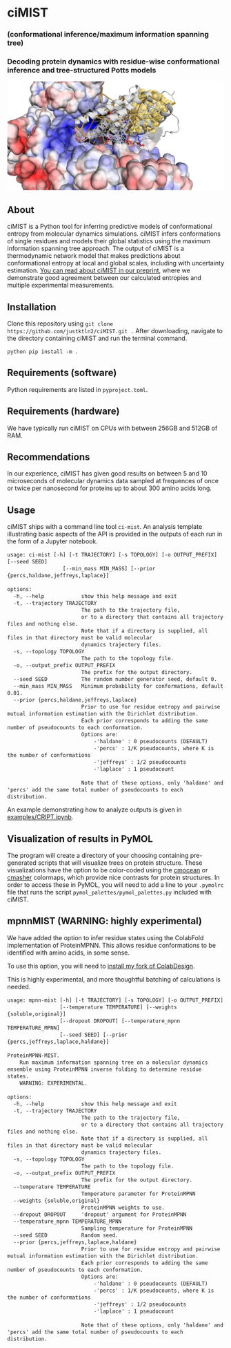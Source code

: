# ciMIST
### (conformational inference/maximum information spanning tree)

### Decoding protein dynamics with residue-wise conformational inference and tree-structured Potts models

<img src="https://github.com/justktln2/ciMIST/blob/main/images/GR_on_HSP90.png" width=600>

## About
ciMIST is a Python tool for inferring predictive models of conformational entropy from molecular dynamics simulations.
ciMIST infers conformations of single residues and models their global statistics using the maximum information spanning tree approach.
The output of ciMIST is a thermodynamic network model that makes predictions about conformational entropy at local and global scales, including with uncertainty estimation.
[You can read about ciMIST in our preprint](https://www.biorxiv.org/content/10.1101/2025.05.28.656549v2), where we demonstrate good agreement between our calculated entropies and multiple experimental measurements.

## Installation
Clone this repository using `git clone https://github.com/justktln2/ciMIST.git .`
After downloading, navigate to the directory containing ciMIST and run the terminal command.
```
python pip install -m .
```

## Requirements (software)
Python requirements are listed in `pyproject.toml`.

## Requirements (hardware)
We have typically run ciMIST on CPUs with between 256GB and 512GB of RAM.

## Recommendations
In our experience, ciMIST has given good results on between 5 and 10 microseconds of molecular dynamics data sampled at frequences of once or twice per nanosecond for proteins up to about 300 amino acids long.

## Usage
ciMIST ships with a command line tool `ci-mist`. An analysis template illustrating basic aspects of the API is provided in the outputs of each run in the form of a Jupyter notebook.

```
usage: ci-mist [-h] [-t TRAJECTORY] [-s TOPOLOGY] [-o OUTPUT_PREFIX] [--seed SEED]
                  [--min_mass MIN_MASS] [--prior {percs,haldane,jeffreys,laplace}]

options:
  -h, --help            show this help message and exit
  -t, --trajectory TRAJECTORY
                        The path to the trajectory file,
                        or to a directory that contains all trajectory files and nothing else.
                        Note that if a directory is supplied, all files in that directory must be valid molecular
                        dynamics trajectory files.
  -s, --topology TOPOLOGY
                        The path to the topology file.
  -o, --output_prefix OUTPUT_PREFIX
                        The prefix for the output directory.
  --seed SEED           The random number generator seed, default 0.
  --min_mass MIN_MASS   Minimum probability for conformations, default 0.01.
  --prior {percs,haldane,jeffreys,laplace}
                        Prior to use for residue entropy and pairwise mutual information estimation with the Dirichlet distribution.
                        Each prior corresponds to adding the same number of pseudocounts to each conformation.
                        Options are:
                            -'haldane' : 0 pseudocounts (DEFAULT)
                            -'percs' : 1/K pseudocounts, where K is the number of conformations
                            -'jeffreys' : 1/2 pseudocounts
                            -'laplace' : 1 pseudocount
                            
                        Note that of these options, only 'haldane' and 'percs' add the same total number of pseudocounts to each distribution.

```

An example demonstrating how to analyze outputs is given in [examples/CRIPT.ipynb](examples/CRIPT.ipynb).

## Visualization of results in PyMOL
The program will create a directory of your choosing containing pre-generated scripts that will visualize trees on protein structure.
These visualizations have the option to be color-coded using the [cmocean](https://matplotlib.org/cmocean/) or [cmasher](https://github.com/1313e/CMasher) colormaps, which provide nice contrasts for protein structures.
In order to access these in PyMOL, you will need to add a line to your `.pymolrc` file that runs the script `pymol_palettes/pymol_palettes.py` included with ciMIST.

## mpnnMIST (WARNING: highly experimental)
We have added the option to infer residue states using the ColabFold implementation of ProteinMPNN. This allows residue conformations to be identified with amino acids, in some sense. 

To use this option, you will need to [install my fork of ColabDesign](https://github.com/justktln2/ColabDesign).

This is highly experimental, and more thoughtful batching of calculations is needed.

```
usage: mpnn-mist [-h] [-t TRAJECTORY] [-s TOPOLOGY] [-o OUTPUT_PREFIX]
                 [--temperature TEMPERATURE] [--weights {soluble,original}]
                 [--dropout DROPOUT] [--temperature_mpnn TEMPERATURE_MPNN]
                 [--seed SEED] [--prior {percs,jeffreys,laplace,haldane}]

ProteinMPNN-MIST.
    Run maximum information spanning tree on a molecular dynamics ensemble using ProteinMPNN inverse folding to determine residue states.
    WARNING: EXPERIMENTAL.

options:
  -h, --help            show this help message and exit
  -t, --trajectory TRAJECTORY
                        The path to the trajectory file,
                        or to a directory that contains all trajectory files and nothing else.
                        Note that if a directory is supplied, all files in that directory must be valid molecular
                        dynamics trajectory files.
  -s, --topology TOPOLOGY
                        The path to the topology file.
  -o, --output_prefix OUTPUT_PREFIX
                        The prefix for the output directory.
  --temperature TEMPERATURE
                        Temperature parameter for ProteinMPNN
  --weights {soluble,original}
                        ProteinMPNN weights to use.
  --dropout DROPOUT     'dropout' argument for ProteinMPNN
  --temperature_mpnn TEMPERATURE_MPNN
                        Sampling temperature for ProteinMPNN
  --seed SEED           Random seed.
  --prior {percs,jeffreys,laplace,haldane}
                        Prior to use for residue entropy and pairwise mutual information estimation with the Dirichlet distribution.
                        Each prior corresponds to adding the same number of pseudocounts to each conformation.
                        Options are:
                            -'haldane' : 0 pseudocounts (DEFAULT)
                            -'percs' : 1/K pseudocounts, where K is the number of conformations
                            -'jeffreys' : 1/2 pseudocounts
                            -'laplace' : 1 pseudocount
                            
                        Note that of these options, only 'haldane' and 'percs' add the same total number of pseudocounts to each distribution.
```
